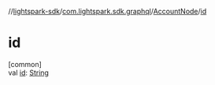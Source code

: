 //[lightspark-sdk](../../../index.md)/[com.lightspark.sdk.graphql](../index.md)/[AccountNode](index.md)/[id](id.md)

# id

[common]\
val [id](id.md): [String](https://kotlinlang.org/api/latest/jvm/stdlib/kotlin/-string/index.html)
